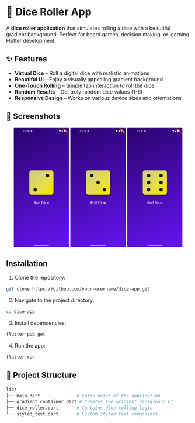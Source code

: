 # 🎲 Dice Roller App

A **dice roller application** that simulates rolling a dice with a beautiful gradient background. Perfect for board games, decision making, or learning Flutter development.


## ✨ Features

- **Virtual Dice** – Roll a digital dice with realistic animations
- **Beautiful UI** – Enjoy a visually appealing gradient background
- **One-Touch Rolling** – Simple tap interaction to roll the dice
- **Random Results** – Get truly random dice values (1-6)
- **Responsive Design** – Works on various device sizes and orientations


## 📸 Screenshots

<p align="center">
    <img src="./app_screenshots/two.png" alt="Dice Roller App Screenshot" width="30%"/>
    <img src="./app_screenshots/three.png" alt="Dice Roller App Screenshot" width="30%"/>
    <img src="./app_screenshots/six.png" alt="Dice Roller App Screenshot" width="30%"/>
</p>


## Installation

1. Clone the repository:

```sh
git clone https://github.com/your-username/dice-app.git
```

2. Navigate to the project directory:

```sh
cd dice-app
```

3. Install dependencies:

```sh
flutter pub get
```

4. Run the app:

```sh
flutter run
```


## 📁 Project Structure

```bash
lib/
├── main.dart              # Entry point of the application
├── gradient_container.dart # Creates the gradient background UI
├── dice_roller.dart       # Contains dice rolling logic
└── styled_text.dart       # Custom styled text components

